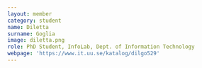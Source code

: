 ```yaml
---
layout: member
category: student
name: Diletta
surname: Goglia
image: diletta.png
role: PhD Student, InfoLab, Dept. of Information Technology
webpage: 'https://www.it.uu.se/katalog/dilgo529'
---
```

